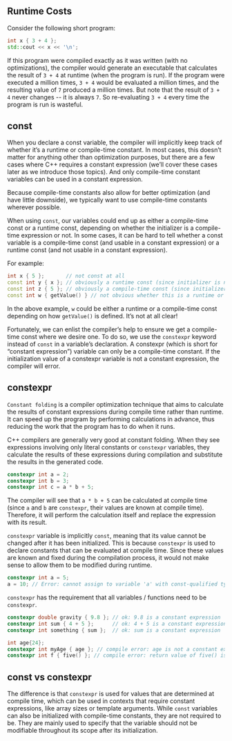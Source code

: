 ## Runtime Costs

Consider the following short program:

```c++
int x { 3 + 4 };
std::cout << x << '\n';
```

If this program were compiled exactly as it was written (with no optimizations), the compiler would generate an executable that calculates the result of `3 + 4` at runtime (when the program is run). If the program were executed a million times, `3 + 4` would be evaluated a million times, and the resulting value of `7` produced a million times. But note that the result of `3 + 4` never changes -- it is always `7`. So re-evaluating `3 + 4` every time the program is run is wasteful.

## const

When you declare a const variable, the compiler will implicitly keep track of whether it’s a runtime or compile-time constant. In most cases, this doesn’t matter for anything other than optimization purposes, but there are a few cases where C++ requires a constant expression (we’ll cover these cases later as we introduce those topics). And only compile-time constant variables can be used in a constant expression.

Because compile-time constants also allow for better optimization (and have little downside), we typically want to use compile-time constants wherever possible.

When using `const`, our variables could end up as either a compile-time const or a runtime const, depending on whether the initializer is a compile-time expression or not. In some cases, it can be hard to tell whether a const variable is a compile-time const (and usable in a constant expression) or a runtime const (and not usable in a constant expression).

For example:

```c++
int x { 5 };       // not const at all
const int y { x }; // obviously a runtime const (since initializer is non-const)
const int z { 5 }; // obviously a compile-time const (since initializer is a constant expression)
const int w { getValue() } // not obvious whether this is a runtime or compile-time const
```
In the above example, `w` could be either a runtime or a compile-time const depending on how `getValue()` is defined. It’s not at all clear!

Fortunately, we can enlist the compiler’s help to ensure we get a compile-time const where we desire one. To do so, we use the `constexpr` keyword instead of `const` in a variable’s declaration. A constexpr (which is short for “constant expression”) variable can only be a compile-time constant. If the initialization value of a constexpr variable is not a constant expression, the compiler will error.

## constexpr

`Constant folding` is a compiler optimization technique that aims to calculate the results of constant expressions during compile time rather than runtime. It can speed up the program by performing calculations in advance, thus reducing the work that the program has to do when it runs.

C++ compilers are generally very good at constant folding. When they see expressions involving only literal constants or `constexpr` variables, they calculate the results of these expressions during compilation and substitute the results in the generated code.

```c++
constexpr int a = 2;
constexpr int b = 3;
constexpr int c = a * b + 5;
```

The compiler will see that `a * b + 5` can be calculated at compile time (since `a` and `b` are `constexpr`, their values are known at compile time). Therefore, it will perform the calculation itself and replace the expression with its result. 

`constexpr` variable is implicitly `const`, meaning that its value cannot be changed after it has been initialized. This is because `constexpr` is used to declare constants that can be evaluated at compile time. Since these values are known and fixed during the compilation process, it would not make sense to allow them to be modified during runtime.

```c++
constexpr int a = 5;
a = 10; // Error: cannot assign to variable 'a' with const-qualified type 'const int'
```

`constexpr` has the requirement that all variables / functions need to be `constexpr`.

```c++
constexpr double gravity { 9.8 }; // ok: 9.8 is a constant expression
constexpr int sum { 4 + 5 };      // ok: 4 + 5 is a constant expression
constexpr int something { sum };  // ok: sum is a constant expression

int age{24};
constexpr int myAge { age }; // compile error: age is not a constant expression
constexpr int f { five() }; // compile error: return value of five() is not a constant expression
```

## const vs constexpr

The difference is that `constexpr` is used for values that are determined at compile time, which can be used in contexts that require constant expressions, like array sizes or template arguments. While `const` variables can also be initialized with compile-time constants, they are not required to be. They are mainly used to specify that the variable should not be modifiable throughout its scope after its initialization.